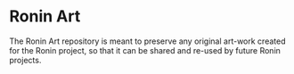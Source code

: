 # Ronin Art

The Ronin Art repository is meant to preserve any original art-work created
for the Ronin project, so that it can be shared and re-used by future
Ronin projects.

